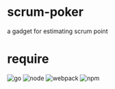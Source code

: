 # scrum-poker
a gadget for estimating scrum point

# require
![go](https://img.shields.io/badge/go-1.10%2B-green.svg)
![node](https://img.shields.io/badge/node-8.10.0%2B-green.svg)
![webpack](https://img.shields.io/badge/webpack-3.53.0%2B-green.svg)
![npm](https://img.shields.io/badge/npm-6.10.1%2B-green.svg)
